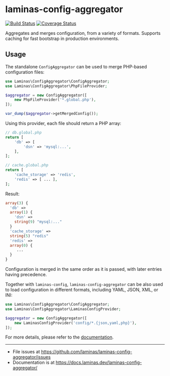 # laminas-config-aggregator

[![Build Status](https://travis-ci.org/laminas/laminas-config-aggregator.svg?branch=master)](https://travis-ci.org/laminas/laminas-config-aggregator)
[![Coverage Status](https://coveralls.io/repos/github/laminas/laminas-config-aggregator/badge.svg?branch=master)](https://coveralls.io/github/laminas/laminas-config-aggregator?branch=master)

Aggregates and merges configuration, from a variety of formats. Supports caching
for fast bootstrap in production environments.
 
## Usage

The standalone `ConfigAggregator` can be used to merge PHP-based configuration
files: 

```php
use Laminas\ConfigAggregator\ConfigAggregator;
use Laminas\ConfigAggregator\PhpFileProvider;

$aggregator = new ConfigAggregator([
    new PhpFileProvider('*.global.php'),
]);

var_dump($aggregator->getMergedConfig());
```

Using this provider, each file should return a PHP array:

```php
// db.global.php
return [
    'db' => [
        'dsn' => 'mysql:...',
    ],    
];

// cache.global.php
return [
    'cache_storage' => 'redis',
    'redis' => [ ... ],
];
```

Result:

```php
array(3) {
  'db' =>
  array(1) {
    'dsn' =>
    string(9) "mysql:..."
  }
  'cache_storage' =>
  string(5) "redis"
  'redis' =>
  array(0) {
     ...
  }
}
```

Configuration is merged in the same order as it is passed, with later entries
having precedence.

Together with `laminas-config`, `laminas-config-aggregator` can be also used to load
configuration in different formats, including YAML, JSON, XML, or INI:

```php
use Laminas\ConfigAggregator\ConfigAggregator;
use Laminas\ConfigAggregator\LaminasConfigProvider;

$aggregator = new ConfigAggregator([
    new LaminasConfigProvider('config/*.{json,yaml,php}'),
]);
```

For more details, please refer to the [documentation](https://docs.laminas.dev/laminas-config-aggregator/).

-----

- File issues at https://github.com/laminas/laminas-config-aggregator/issues
- Documentation is at https://docs.laminas.dev/laminas-config-aggregator/
